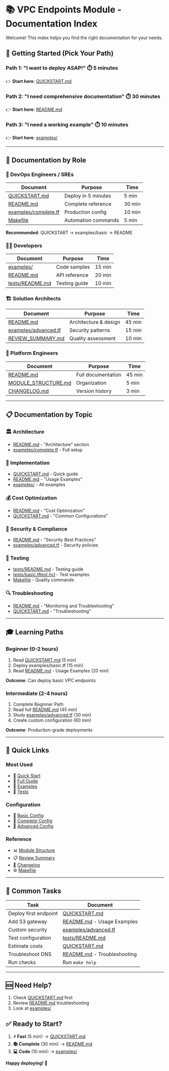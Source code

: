 # 📚 VPC Endpoints Module - Documentation Index

Welcome! This index helps you find the right documentation for your needs.

## 🚀 Getting Started (Pick Your Path)

### Path 1: "I want to deploy ASAP!" ⏱️ 5 minutes
👉 **Start here**: [QUICKSTART.md](QUICKSTART.md)

### Path 2: "I need comprehensive documentation" ⏱️ 30 minutes
👉 **Start here**: [README.md](README.md)

### Path 3: "I need a working example" ⏱️ 10 minutes
👉 **Start here**: [examples/](examples/)

---

## 📖 Documentation by Role

### 🎯 DevOps Engineers / SREs

| Document | Purpose | Time |
|----------|---------|------|
| [QUICKSTART.md](QUICKSTART.md) | Deploy in 5 minutes | 5 min |
| [README.md](README.md) | Complete reference | 30 min |
| [examples/complete.tf](examples/complete.tf) | Production config | 10 min |
| [Makefile](Makefile) | Automation commands | 5 min |

**Recommended**: QUICKSTART → examples/basic → README

### 👨‍💻 Developers

| Document | Purpose | Time |
|----------|---------|------|
| [examples/](examples/) | Code samples | 15 min |
| [README.md](README.md) | API reference | 20 min |
| [tests/README.md](tests/README.md) | Testing guide | 10 min |

### 🏗️ Solution Architects

| Document | Purpose | Time |
|----------|---------|------|
| [README.md](README.md) | Architecture & design | 45 min |
| [examples/advanced.tf](examples/advanced.tf) | Security patterns | 15 min |
| [REVIEW_SUMMARY.md](REVIEW_SUMMARY.md) | Quality assessment | 10 min |

### 👔 Platform Engineers

| Document | Purpose | Time |
|----------|---------|------|
| [README.md](README.md) | Full documentation | 45 min |
| [MODULE_STRUCTURE.md](MODULE_STRUCTURE.md) | Organization | 5 min |
| [CHANGELOG.md](CHANGELOG.md) | Version history | 3 min |

---

## 📋 Documentation by Topic

### 🏛️ Architecture
- [README.md](README.md) - "Architecture" section
- [examples/complete.tf](examples/complete.tf) - Full setup

### 🔧 Implementation
- [QUICKSTART.md](QUICKSTART.md) - Quick guide
- [README.md](README.md) - "Usage Examples"
- [examples/](examples/) - All examples

### 💰 Cost Optimization
- [README.md](README.md) - "Cost Optimization"
- [QUICKSTART.md](QUICKSTART.md) - "Common Configurations"

### 🔐 Security & Compliance
- [README.md](README.md) - "Security Best Practices"
- [examples/advanced.tf](examples/advanced.tf) - Security policies

### 🧪 Testing
- [tests/README.md](tests/README.md) - Testing guide
- [tests/basic.tftest.hcl](tests/basic.tftest.hcl) - Test examples
- [Makefile](Makefile) - Quality commands

### 🔍 Troubleshooting
- [README.md](README.md) - "Monitoring and Troubleshooting"
- [QUICKSTART.md](QUICKSTART.md) - "Troubleshooting"

---

## 🎓 Learning Paths

### Beginner (0-2 hours)
1. Read [QUICKSTART.md](QUICKSTART.md) (5 min)
2. Deploy examples/basic.tf (15 min)
3. Read [README.md](README.md) - Usage Examples (20 min)

**Outcome**: Can deploy basic VPC endpoints

### Intermediate (2-4 hours)
1. Complete Beginner Path
2. Read full [README.md](README.md) (45 min)
3. Study [examples/advanced.tf](examples/advanced.tf) (30 min)
4. Create custom configuration (60 min)

**Outcome**: Production-grade deployments

---

## 🔗 Quick Links

### Most Used
- 📘 [Quick Start](QUICKSTART.md)
- 📕 [Full Guide](README.md)
- 📗 [Examples](examples/)
- 📙 [Tests](tests/README.md)

### Configuration
- 🔧 [Basic Config](examples/basic.tfvars.example)
- 🔧 [Complete Config](examples/complete.tfvars.example)
- 🔧 [Advanced Config](examples/advanced.tfvars.example)

### Reference
- 📊 [Module Structure](MODULE_STRUCTURE.md)
- 📋 [Review Summary](REVIEW_SUMMARY.md)
- 📝 [Changelog](CHANGELOG.md)
- ⚙️ [Makefile](Makefile)

---

## 🎯 Common Tasks

| Task | Document |
|------|----------|
| Deploy first endpoint | [QUICKSTART.md](QUICKSTART.md) |
| Add S3 gateway | [README.md](README.md) - Usage Examples |
| Custom security | [examples/advanced.tf](examples/advanced.tf) |
| Test configuration | [tests/README.md](tests/README.md) |
| Estimate costs | [QUICKSTART.md](QUICKSTART.md) |
| Troubleshoot DNS | [README.md](README.md) - Troubleshooting |
| Run checks | Run `make help` |

---

## 🆘 Need Help?

1. Check [QUICKSTART.md](QUICKSTART.md) first
2. Review [README.md](README.md) troubleshooting
3. Look at [examples/](examples/)

## ✅ Ready to Start?

1. **⚡ Fast** (5 min): → [QUICKSTART.md](QUICKSTART.md)
2. **📚 Complete** (30 min): → [README.md](README.md)
3. **💻 Code** (10 min): → [examples/](examples/)

**Happy deploying! 🚀**
